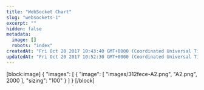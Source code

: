 ```yaml
---
title: "WebSocket Chart"
slug: "websockets-1"
excerpt: ""
hidden: false
metadata:
  image: []
  robots: "index"
createdAt: "Fri Oct 20 2017 10:43:40 GMT+0000 (Coordinated Universal Time)"
updatedAt: "Fri Oct 20 2017 10:52:30 GMT+0000 (Coordinated Universal Time)"
---
```


[block:image]
{
"images": [
{
"image": [
"images/312fece-A2.png",
"A2.png",
2000
],
"sizing": "100"
}
]
}
[/block]
